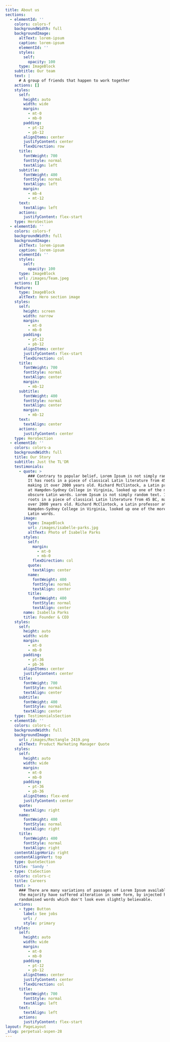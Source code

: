 ```yaml
---
title: About us
sections:
  - elementId: ''
    colors: colors-f
    backgroundWidth: full
    backgroundImage:
      altText: lorem-ipsum
      caption: lorem-ipsum
      elementId: ''
      styles:
        self:
          opacity: 100
      type: ImageBlock
    subtitle: Our team
    text: |
      # A group of friends that happen to work together
    actions: []
    styles:
      self:
        height: auto
        width: wide
        margin:
          - mt-0
          - mb-0
        padding:
          - pt-12
          - pb-12
        alignItems: center
        justifyContent: center
        flexDirection: row
      title:
        fontWeight: 700
        fontStyle: normal
        textAlign: left
      subtitle:
        fontWeight: 400
        fontStyle: normal
        textAlign: left
        margin:
          - mb-4
          - mt-12
      text:
        textAlign: left
      actions:
        justifyContent: flex-start
    type: HeroSection
  - elementId: ''
    colors: colors-f
    backgroundWidth: full
    backgroundImage:
      altText: lorem-ipsum
      caption: lorem-ipsum
      elementId: ''
      styles:
        self:
          opacity: 100
      type: ImageBlock
      url: /images/Team.jpeg
    actions: []
    feature:
      type: ImageBlock
      altText: Hero section image
    styles:
      self:
        height: screen
        width: narrow
        margin:
          - mt-0
          - mb-0
        padding:
          - pt-12
          - pb-12
        alignItems: center
        justifyContent: flex-start
        flexDirection: col
      title:
        fontWeight: 700
        fontStyle: normal
        textAlign: center
        margin:
          - mb-12
      subtitle:
        fontWeight: 400
        fontStyle: normal
        textAlign: center
        margin:
          - mb-12
      text:
        textAlign: center
      actions:
        justifyContent: center
    type: HeroSection
  - elementId: ''
    colors: colors-a
    backgroundWidth: full
    title: Our Story
    subtitle: Just the TL'DR
    testimonials:
      - quote: >
          ### Contrary to popular belief, Lorem Ipsum is not simply random text.
          It has roots in a piece of classical Latin literature from 45 BC,
          making it over 2000 years old. Richard McClintock, a Latin professor
          at Hampden-Sydney College in Virginia, looked up one of the more
          obscure Latin words. Lorem Ipsum is not simply random text. It has
          roots in a piece of classical Latin literature from 45 BC, making it
          over 2000 years old. Richard McClintock, a Latin professor at
          Hampden-Sydney College in Virginia, looked up one of the more obscure
          Latin words.
        image:
          type: ImageBlock
          url: /images/isabelle-parks.jpg
          altText: Photo of Isabelle Parks
        styles:
          self:
            margin:
              - mt-0
              - mb-0
            flexDirection: col
          quote:
            textAlign: center
          name:
            fontWeight: 400
            fontStyle: normal
            textAlign: center
          title:
            fontWeight: 400
            fontStyle: normal
            textAlign: center
        name: Isabella Parks
        title: Founder & CEO
    styles:
      self:
        height: auto
        width: wide
        margin:
          - mt-0
          - mb-0
        padding:
          - pt-36
          - pb-36
        alignItems: center
        justifyContent: center
      title:
        fontWeight: 700
        fontStyle: normal
        textAlign: center
      subtitle:
        fontWeight: 400
        fontStyle: normal
        textAlign: center
    type: TestimonialsSection
  - elementId: ''
    colors: colors-c
    backgroundWidth: full
    backgroundImage:
      url: /images/Rectangle 2419.png
      altText: Product Marketing Manager Quote
    styles:
      self:
        height: auto
        width: wide
        margin:
          - mt-0
          - mb-0
        padding:
          - pt-36
          - pb-36
        alignItems: flex-end
        justifyContent: center
      quote:
        textAlign: right
      name:
        fontWeight: 400
        fontStyle: normal
        textAlign: right
      title:
        fontWeight: 400
        fontStyle: normal
        textAlign: right
    contentAlignHoriz: right
    contentAlignVert: top
    type: QuoteSection
    title: 'Sandy '
  - type: CtaSection
    colors: colors-c
    title: Careers
    text: >
      ### There are many variations of passages of Lorem Ipsum available, but
      the majority have suffered alteration in some form, by injected humour, or
      randomised words which don't look even slightly believable.
    actions:
      - type: Button
        label: See jobs
        url: /
        style: primary
    styles:
      self:
        height: auto
        width: wide
        margin:
          - mt-0
          - mb-0
        padding:
          - pt-12
          - pb-12
        alignItems: center
        justifyContent: center
        flexDirection: col
      title:
        fontWeight: 700
        fontStyle: normal
        textAlign: left
      text:
        textAlign: left
      actions:
        justifyContent: flex-start
layout: PageLayout
_slug: perpetual-aspen-28
---
```

